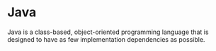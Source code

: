 # Java

Java is a class-based, object-oriented programming language that is designed to have as few implementation dependencies as possible.